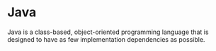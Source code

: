 # Java

Java is a class-based, object-oriented programming language that is designed to have as few implementation dependencies as possible.